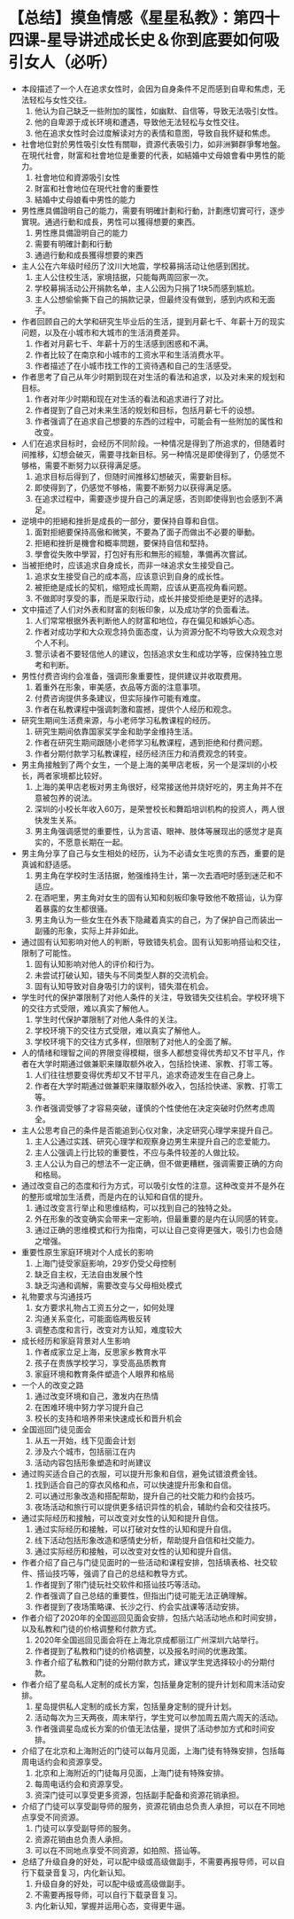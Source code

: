 # 【总结】摸鱼情感《星星私教》：第四十四课-星导讲述成长史＆你到底要如何吸引女人（必听）

-   本段描述了一个人在追求女性时，会因为自身条件不足而感到自卑和焦虑，无法轻松与女性交往。
    1.  他认为自己缺乏一些附加的属性，如幽默、自信等，导致无法吸引女性。
    2.  他的自卑源于成长环境和遭遇，导致他无法轻松与女性交往。
    3.  他在追求女性时会过度解读对方的表情和意图，导致自我怀疑和焦虑。
-   社會地位對於男性吸引女性有關聯，資源代表吸引力，如非洲獅群爭奪地盤。在現代社會，財富和社會地位是重要的代表，如結婚中丈母娘會看中男性的能力。
    1.  社會地位和資源吸引女性
    2.  財富和社會地位在現代社會的重要性
    3.  結婚中丈母娘看中男性的能力
-   男性應具備證明自己的能力，需要有明確計劃和行動，計劃應切實可行，逐步實現。通過行動和成長，男性可以獲得想要的東西。
    1.  男性應具備證明自己的能力
    2.  需要有明確計劃和行動
    3.  通過行動和成長獲得想要的東西
-   主人公在六年级时经历了汶川大地震，学校募捐活动让他感到困扰。
    1.  主人公住校生活，家境拮据，只能每两周回家一次。
    2.  学校募捐活动公开捐款名单，主人公因为只捐了1块5而感到尴尬。
    3.  主人公想偷偷撕下自己的捐款记录，但最终没有做到，感到内疚和无面子。
-   作者回顾自己的大学和研究生毕业后的生活，提到月薪七千、年薪十万的现实问题，以及在小城市和大城市的生活消费差异。
    1.  作者对月薪七千、年薪十万的生活感到困惑和不满。
    2.  作者比较了在南京和小城市的工资水平和生活消费水平。
    3.  作者描述了在小城市找工作的工资待遇和自己的生活感受。
-   作者思考了自己从年少时期到现在对生活的看法和追求，以及对未来的规划和目标。
    1.  作者对年少时期和现在对生活的看法和追求进行了对比。
    2.  作者提到了自己对未来生活的规划和目标，包括月薪七千的设想。
    3.  作者强调了在追求自己想要的东西的过程中，可能会有一些附加的属性和改变。
-   人们在追求目标时，会经历不同阶段。一种情况是得到了所追求的，但随着时间推移，幻想会破灭，需要寻找新目标。另一种情况是即使得到了，仍感觉不够格，需要不断努力以获得满足感。
    1.  追求目标后得到了，但随时间推移幻想破灭，需要新目标。
    2.  即使得到了，仍感觉不够格，需要不断努力以获得满足感。
    3.  在追求过程中，需要逐步提升自己的满足感，否则即使得到也会感到不满足。
-   逆境中的拒絕和挫折是成長的一部分，要保持自尊和自信。
    1.  面對拒絕要保持高傲和微笑，不要為了面子而做出不必要的舉動。
    2.  拒絕和挫折是機會和概率問題，要保持自信和堅持。
    3.  學會從失敗中學習，打包好有形和無形的經驗，準備再次嘗試。
-   当被拒绝时，应该追求自身成长，而非一味追求女生接受自己。
    1.  追求女生接受自己的成本高，应该意识到自身的成长性。
    2.  被拒绝是成长的契机，缩短成长周期，应该从更高视角看问题。
    3.  不做即时享受的事，而是采取行动，成长并接受拒绝是更好的选择。
-   文中描述了人们对外表和财富的刻板印象，以及成功学的负面看法。
    1.  人们常常根据外表判断他人的财富和地位，存在偏见和嫉妒心态。
    2.  作者对成功学和大众观念持负面态度，认为资源分配不均导致大众观念对个人不利。
    3.  警示读者不要轻信他人的建议，包括追求女生和成功学等，应保持独立思考和判断。
-   男性付费咨询约会准备，强调形象重要性，提供建议并收取费用。
    1.  着重外在形象，审美感，衣品等方面的注意事项。
    2.  付费咨询提供多条建议，但实际操作可能有难度。
    3.  作者在私教课程中强调刺激和震撼，提供个人经历和观念。
-   研究生期间生活费来源，与小老师学习私教课程的经历。
    1.  研究生期间依靠国家奖学金和助学金维持生活。
    2.  作者在研究生期间跟随小老师学习私教课程，遇到拒绝和付费问题。
    3.  作者分期付款学习私教课程，经历经济压力和消费观念的转变。
-   男主角接触到了两个女生，一个是上海的美甲店老板，另一个是深圳的小校长，两者家境都比较好。
    1.  上海的美甲店老板对男主角很好，经常接送他并烧好吃的，男主角并不在意被包养的说法。
    2.  深圳的小校长年收入60万，是荣誉校长和舞蹈培训机构的投资人，两人很快发生关系。
    3.  男主角强调感觉的重要性，认为言语、眼神、肢体等展现出的感觉才是真实的，不愿意长期在一起。
-   男主角分享了自己与女生相处的经历，认为不必请女生吃贵的东西，重要的是真诚和舒适感。
    1.  男主角在学校时生活拮据，勉强维持生计，第一次去酒吧时感到迷茫和不适应。
    2.  在酒吧里，男主角对女生的固有认知和刻板印象导致他不敢搭讪，认为穿着暴露的女生都很骚。
    3.  男主角认为一些女生在外表下隐藏着真实的自己，为了保护自己而装出一副骚的形象，实际上并非如此。
-   通过固有认知影响对他人的判断，导致错失机会。固有认知影响搭讪和交往，限制了可能性。
    1.  固有认知影响对他人的评价和行为。
    2.  未尝试打破认知，错失与不同类型人群的交流机会。
    3.  固有认知导致对自身吸引力的误判，错失潜在机会。
-   学生时代的保护罩限制了对他人条件的关注，导致错失交往机会。学校环境下的交往方式受限，难以真实了解他人。
    1.  学生时代保护罩限制了对他人条件的关注。
    2.  学校环境下的交往方式受限，难以真实了解他人。
    3.  学校环境下的交往方式多样，但限制了对他人的全面了解。
-   人的情绪和理智之间的界限变得模糊，很多人都想变得优秀却又不甘平凡，作者在大学时期通过做兼职来赚取额外收入，包括捡快递、家教、打零工等。
    1.  人们往往想要变得优秀却又不甘平凡，追求奇迹发生在自己身上。
    2.  作者在大学时期通过做兼职来赚取额外收入，包括捡快递、家教、打零工等。
    3.  作者强调受够了才容易突破，谨慎的个性使他在决定突破时仍然考虑周全。
-   主人公思考自己的条件是否能追到心仪对象，决定研究心理学来提升自己。
    1.  主人公通过实践、研究心理学和观察身边男生来提升自己的恋爱能力。
    2.  主人公强调上行比较的重要性，不应与条件较差的人做比较。
    3.  主人公认为自己的想法不一定正确，但不做更糟糕，强调需要正确的方向和格局。
-   通过改变自己的态度和行为方式，可以吸引女性的注意。这种改变并不是外在的整形或增加生活费，而是内在的认知和自信的提升。
    1.  通过改变言行举止和思维结构，可以找到自己的独特之处。
    2.  外在形象的改变确实会带来一定影响，但最重要的是内在认同感的转变。
    3.  通过正确的思维模式和行为指南，可以让自己变得更强大，吸引力也会随之增强。
-   重要性原生家庭环境对个人成长的影响
    1.  上海门徒受家庭影响，29岁仍受父母控制
    2.  缺乏自主权，无法自由发展个性
    3.  缺乏沟通和调解，需要改变与父母相处模式
-   礼物要求与沟通技巧
    1.  女方要求礼物占工资五分之一，如何处理
    2.  沟通关系变化，可能面临两极反转
    3.  调整态度和言行，改变对方认知，难度较大
-   成长经历和家庭背景对人生影响
    1.  作者成家立足上海，反思家乡教育水平
    2.  孩子在贵族学校学习，享受高品质教育
    3.  家庭环境和教育条件塑造个人眼界和格局
-   一个人的改变之路
    1.  通过改变环境和自己，激发内在热情
    2.  在困难环境中努力学习提升自己
    3.  校长的支持和培养带来快速成长和晋升机会
-   全国巡回门徒见面会
    1.  从五一开始，线下见面会计划
    2.  涉及六个城市，包括丽江在内
    3.  活动内容包括形象塑造和时尚建议
-   通过购买适合自己的衣服，可以提升形象和自信，避免试错浪费金钱。
    1.  找到适合自己的穿衣风格和点，可以快速提升形象和自信。
    2.  可以通过形象改造和搭配帮助，提升自己的社交能力和约会技巧。
    3.  夜场活动和旅行可以提供更多结识异性的机会，辅助约会和交往技巧。
-   通过实际经历和接触，可以改变对女性的认知和提升自信。
    1.  通过实际经历和接触，可以打破对女性的认知和提升自信。
    2.  线下活动包括形象改造和感情史分析，帮助提升自信和社交能力。
    3.  通过实际经历和接触，可以改变对女性的认知和提升自信。
-   作者介绍了自己与门徒见面时的一些活动和课程安排，包括填表格、社交软件、搭讪技巧等，强调了自己的总结和教导方式。
    1.  作者提到了带门徒玩社交软件和搭讪技巧等活动。
    2.  作者强调了自己总结的重要性，但指出门徒可能无法正确理解。
    3.  作者提到了夜场策略课、长沙之行、约会实战课等活动安排。
-   作者介绍了2020年的全国巡回见面会安排，包括六站活动地点和时间安排，以及私教和门徒的价格调整和付款方式。
    1.  2020年全国巡回见面会将在上海北京成都丽江广州深圳六站举行。
    2.  作者提到了私教和门徒的价格调整，以及报名时间的优惠政策。
    3.  作者介绍了私教和门徒的分期付款方式，建议学生党选择较小的分期付款。
-   作者介绍了星岛私人定制的成长方案，包括量身定制的提升计划和周末活动安排。
    1.  星岛提供私人定制的成长方案，包括量身定制的提升计划。
    2.  活动每次为三天两夜，周末举行，学生党可以参加周五周六周天的活动。
    3.  作者强调星岛成长方案的价值无法估量，提供了活动参加方式和时间安排。
-   介绍了在北京和上海附近的门徒可以每月见面，上海门徒有特殊安排，包括每周电话约会和资源享受。
    1.  北京和上海附近的门徒每月见面，上海门徒有特殊安排。
    2.  每周电话约会和资源享受。
    3.  资深门徒可以享受更多资源，包括副手配备和资源花销承担。
-   介绍了门徒可以享受副导师的服务，资源花销由总负责人承担，可以在不同地点享受不同资源。
    1.  门徒可以享受副导师的服务。
    2.  资源花销由总负责人承担。
    3.  可以在不同地点享受不同资源，如拍照、搭讪等。
-   总结了升级自身的好处，可以配中级或高级做副手，不需要再报导师，可以自行下载录音复习，内化新认知。
    1.  升级自身的好处，可以配中级或高级做副手。
    2.  不需要再报导师，可以自行下载录音复习。
    3.  内化新认知，掌握并运用心态，变得更牛逼。